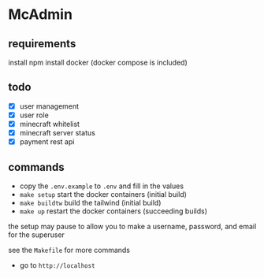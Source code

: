 # McAdmin

## requirements

install npm
install docker (docker compose is included)

## todo

- [x] user management
- [x] user role
- [x] minecraft whitelist
- [x] minecraft server status
- [x] payment rest api

## commands

- copy the `.env.example` to `.env` and fill in the values
- `make setup` start the docker containers (initial build)
- `make buildtw` build the tailwind (initial build)
- `make up` restart the docker containers (succeeding builds)

the setup may pause to allow you to make a username, password, and email for the superuser

see the `Makefile` for more commands

- go to `http://localhost`
